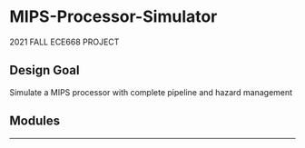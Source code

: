 # MIPS-Processor-Simulator
2021 FALL ECE668 PROJECT

## Design Goal
Simulate a MIPS processor with complete pipeline and hazard management
## Modules
-----
